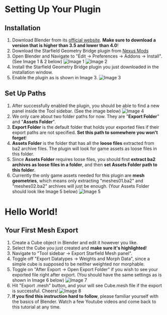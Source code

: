 # Setting Up Your Plugin

## **Installation**
1. Download Blender from its [official website](https://www.blender.org/). **Make sure to download a version that is higher than 3.5 and lower than 4.0**!
2. Download the Starfield Geometry Bridge plugin from [Nexus Mods](https://www.nexusmods.com/starfield/mods/4360)
3. Open Blender and Navigate to "Edit -> Preferences -> Addons -> Install". (See Image 1 & 2 below)
![Image 1](./hello/image1.png)
![Image 2](./hello/image2.png)
4. Install the Starfield Geometry Bridge plugin you just downloaded in the installation window.
5. Enable the plugin as is shown in Image 3.
![Image 3](./hello/image3.png)

## **Set Up Paths**
1. After successfully enabled the plugin, you should be able to find a new panel inside the Tool sidebar. (See the image below)
![Image 4](./hello/image4.png)
2. We only care about two folder paths for now. They are "**Export Folder**" and "**Assets Folder**".
3. **Export Folder** is the default folder that holds your exported files if their export paths are not specified. **Set this path to somewhere you won't forget**!
4. **Assets Folder** is the folder that has all the **loose files** extracted from ba2 archive files. The plugin will look for game assets as loose files in this folder. 
5. Since **Assets Folder** requires loose files, you should first **extract ba2 archives as loose files in a folder**, and then **set Assets Folder path to this folder**.
6. Currently the only game assets needed for this plugin are **mesh geometries**, which means only extracting "meshes01.ba2" and "meshes02.ba2" archives will just be enough. (Your Assets Folder should look like Image 5 below)
![Image 5](./hello/image5.png)


# Hello World!

## **Your First Mesh Export**
1. Create a Cube object in Blender and edit it however you like.
2. Select the Cube you just created and **make sure it's highlighted**!
3. Navigate to "Tool sidebar -> Export Starfield Mesh panel".
4. Toggle off "Export Datatypes -> Weights and Morph Data", since a simple cube is supposed to be neither weighted nor morphable.
5. Toggle on "After Export -> Open Export Folder" if you wish to see your exported file right after export. (You should have the same settings as is shown in Image 6 below)
![Image 7](./hello/image6.png)
6. Hit "Export .mesh" button, and your will see Cube.mesh file if the export is successful. Cheers!
![Image 8](./hello/image7.png)
7. **If you find this instruction hard to follow**, please familiar yourself with the basics of Blender. Watch a few Youtube videos and come back to this tutorial at any time.